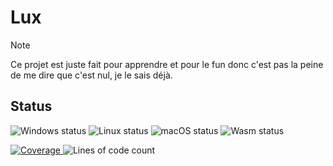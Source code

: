 # Lux

> [!NOTE]
> Ce projet est juste fait pour apprendre et pour le fun donc c'est pas la peine de me dire que c'est nul, je le sais déjà.

## Status

<p>
	<picture>
		<source media="(prefers-color-scheme: light)" srcset="/../badges/badge_windows_light.svg">
		<img alt="Windows status" src="/../badges/badge_windows_dark.svg">
	</picture>
	<picture>
		<source media="(prefers-color-scheme: light)" srcset="/../badges/badge_linux_light.svg">
		<img alt="Linux status" src="/../badges/badge_linux_dark.svg">
	</picture>
	<picture>
		<source media="(prefers-color-scheme: light)" srcset="/../badges/badge_macos_light.svg">
		<img alt="macOS status" src="/../badges/badge_macos_dark.svg">
	</picture>
	<picture>
		<source media="(prefers-color-scheme: light)" srcset="/../badges/badge_wasm_light.svg">
		<img alt="Wasm status" src="/../badges/badge_wasm_dark.svg">
	</picture>
</p>

<p>
	<a href="https://app.codecov.io/gh/elux-io/Lux">
		<picture>
			<source media="(prefers-color-scheme: light)" srcset="/../badges/badge_coverage_light.svg">
			<img alt="Coverage" src="/../badges/badge_coverage_dark.svg">
		</picture>
	</a>
	<picture>
		<source media="(prefers-color-scheme: light)" srcset="/../badges/badge_lines_light.svg">
		<img alt="Lines of code count" src="/../badges/badge_lines_dark.svg">
	</picture>
</p>
